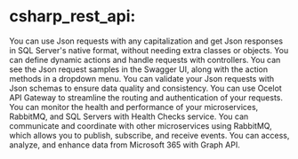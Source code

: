 # csharp_rest_api:
You can use Json requests with any capitalization and get Json responses in SQL Server's native format, without needing extra classes or objects.
You can define dynamic actions and handle requests with controllers.
You can see the Json request samples in the Swagger UI, along with the action methods in a dropdown menu.
You can validate your Json requests with Json schemas to ensure data quality and consistency.
You can use Ocelot API Gateway to streamline the routing and authentication of your requests.
You can monitor the health and performance of your microservices, RabbitMQ, and SQL Servers with Health Checks service.
You can communicate and coordinate with other microservices using RabbitMQ, which allows you to publish, subscribe, and receive events.
You can access, analyze, and enhance data from Microsoft 365 with Graph API.
